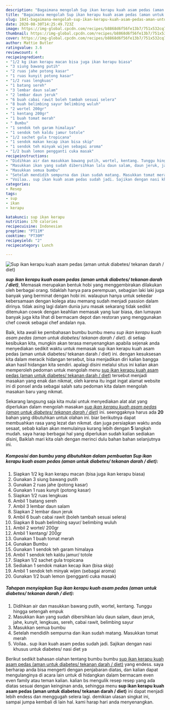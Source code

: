 ```yaml
---
description: "Bagaimana mengolah Sup ikan kerapu kuah asam pedas (aman untuk diabetes/ tekanan darah / diet) yang sempurna"
title: "Bagaimana mengolah Sup ikan kerapu kuah asam pedas (aman untuk diabetes/ tekanan darah / diet) yang sempurna"
slug: 1841-bagaimana-mengolah-sup-ikan-kerapu-kuah-asam-pedas-aman-untuk-diabetes-tekanan-darah-diet-yang-sempurna
date: 2020-08-30T14:25:49.723Z
image: https://img-global.cpcdn.com/recipes/b8868d6f56fe13b7/751x532cq70/sup-ikan-kerapu-kuah-asam-pedas-aman-untuk-diabetes-tekanan-darah-diet-foto-resep-utama.jpg
thumbnail: https://img-global.cpcdn.com/recipes/b8868d6f56fe13b7/751x532cq70/sup-ikan-kerapu-kuah-asam-pedas-aman-untuk-diabetes-tekanan-darah-diet-foto-resep-utama.jpg
cover: https://img-global.cpcdn.com/recipes/b8868d6f56fe13b7/751x532cq70/sup-ikan-kerapu-kuah-asam-pedas-aman-untuk-diabetes-tekanan-darah-diet-foto-resep-utama.jpg
author: Mattie Butler
ratingvalue: 3.6
reviewcount: 4
recipeingredient:
- "1/2 kg ikan kerapu macan bisa juga ikan kerapu biasa"
- "3 siung bawang putih"
- "2 ruas jahe potong kasar"
- "1 ruas kunyit potong kasar"
- "1/2 ruas lengkuas"
- "1 batang sereh"
- "3 lembar daun salam"
- "2 lembar daun jeruk"
- "6 buah cabai rawit boleh tambah sesuai selera"
- "8 buah belimbing sayur belimbing wuluh"
- "2 wortel 200gr"
- "1 kentang 200gr"
- "1 buah tomat merah"
- " Bumbu"
- "1 sendok teh garam himalaya"
- "1 sendok teh kaldu jamur totole"
- "1/2 sachet gula tropicana"
- "1 sendok makan kecap ikan bisa skip"
- "1 sendok teh minyak wijen sebagai aroma"
- "1/2 buah lemon pengganti cuka masak"
recipeinstructions:
- "Didihkan air dan masukkan bawang putih, wortel, kentang. Tunggu hingga setengah empuk"
- "Masukkan ikan yang sudah dibersihkan lalu daun salam, daun jeruk, jahe, kunyit, lengkuas, sereh, cabai rawit, belimbing sayur"
- "Masukkan semua bumbu"
- "Setelah mendidih sempurna dan ikan sudah matang. Masukkan tomat merah"
- "Voilaa.. sup ikan kuah asam pedas sudah jadi. Sajikan dengan nasi khusus untuk diabetes/ nasi diet ya"
categories:
- Resep
tags:
- sup
- ikan
- kerapu

katakunci: sup ikan kerapu 
nutrition: 170 calories
recipecuisine: Indonesian
preptime: "PT11M"
cooktime: "PT30M"
recipeyield: "2"
recipecategory: Lunch

---
```



![Sup ikan kerapu kuah asam pedas (aman untuk diabetes/ tekanan darah / diet)](https://img-global.cpcdn.com/recipes/b8868d6f56fe13b7/751x532cq70/sup-ikan-kerapu-kuah-asam-pedas-aman-untuk-diabetes-tekanan-darah-diet-foto-resep-utama.jpg)

<b><i>sup ikan kerapu kuah asam pedas (aman untuk diabetes/ tekanan darah / diet)</i></b>, Memasak merupakan bentuk hobi yang menggembirakan dilakukan oleh berbagai orang. tidaklah hanya para perempuan, sebagian laki laki juga banyak yang berminat dengan hobi ini. walaupun hanya untuk sekedar kebersamaan dengan kolega atau memang sudah menjadi passion dalam dirinya. tidak asing lagi dalam dunia juru masak sekarang tidak sedikit ditemukan cowok dengan keahlian memasak yang luar biasa, dan lumayan banyak juga kita lihat di bermacam depot dan restoran yang menggunakan chef cowok sebagai chef andalan nya.

Baik, kita awali ke pembahasan bumbu bumbu menu <i>sup ikan kerapu kuah asam pedas (aman untuk diabetes/ tekanan darah / diet)</i>. di setiap kesibukan kita, mungkin akan terasa menyenangkan apabila sejenak anda menyediakan sedikit waktu untuk memasak sup ikan kerapu kuah asam pedas (aman untuk diabetes/ tekanan darah / diet) ini. dengan kesuksesan kita dalam meracik hidangan tersebut, bisa menjadikan diri kalian bangga akan hasil hidangan kita sendiri. apalagi disini melalui situs ini kalian akan memperoleh pedoman untuk mengolah menu <u>sup ikan kerapu kuah asam pedas (aman untuk diabetes/ tekanan darah / diet)</u> tersebut menjadi masakan yang enak dan nikmat, oleh karena itu ingat ingat alamat website ini di ponsel anda sebagai salah satu pedoman kita dalam mengolah masakan baru yang nikmat.




Sekarang langsung saja kita mulai untuk menyediakan alat alat yang diperlukan dalam mengolah masakan <u><i>sup ikan kerapu kuah asam pedas (aman untuk diabetes/ tekanan darah / diet)</i></u> ini. seenggaknya harus ada <b>20</b> bahan yang dibutuhkan untuk olahan ini. biar berikutnya dapat membuahkan rasa yang lezat dan nikmat. dan juga persiapkan waktu anda sesaat, sebab kalian akan memulainya kurang lebih dengan <b>5</b> langkah mudah. saya harap berbagai hal yang diperlukan sudah kalian sediakan disini, Baiklah mari kita olah dengan merinci dulu bahan bahan selanjutnya ini.

<!--inarticleads1-->

##### Komposisi dan bumbu yang dibutuhkan dalam pembuatan Sup ikan kerapu kuah asam pedas (aman untuk diabetes/ tekanan darah / diet):

1. Siapkan 1/2 kg ikan kerapu macan (bisa juga ikan kerapu biasa)
1. Gunakan 3 siung bawang putih
1. Gunakan 2 ruas jahe (potong kasar)
1. Gunakan 1 ruas kunyit (potong kasar)
1. Siapkan 1/2 ruas lengkuas
1. Ambil 1 batang sereh
1. Ambil 3 lembar daun salam
1. Siapkan 2 lembar daun jeruk
1. Ambil 6 buah cabai rawit (boleh tambah sesuai selera)
1. Siapkan 8 buah belimbing sayur/ belimbing wuluh
1. Ambil 2 wortel/ 200gr
1. Ambil 1 kentang/ 200gr
1. Gunakan 1 buah tomat merah
1. Gunakan  Bumbu
1. Gunakan 1 sendok teh garam himalaya
1. Ambil 1 sendok teh kaldu jamur/ totole
1. Siapkan 1/2 sachet gula tropicana
1. Sediakan 1 sendok makan kecap ikan (bisa skip)
1. Ambil 1 sendok teh minyak wijen (sebagai aroma)
1. Gunakan 1/2 buah lemon (pengganti cuka masak)




<!--inarticleads2-->

##### Tahapan menyiapkan Sup ikan kerapu kuah asam pedas (aman untuk diabetes/ tekanan darah / diet):

1. Didihkan air dan masukkan bawang putih, wortel, kentang. Tunggu hingga setengah empuk
1. Masukkan ikan yang sudah dibersihkan lalu daun salam, daun jeruk, jahe, kunyit, lengkuas, sereh, cabai rawit, belimbing sayur
1. Masukkan semua bumbu
1. Setelah mendidih sempurna dan ikan sudah matang. Masukkan tomat merah
1. Voilaa.. sup ikan kuah asam pedas sudah jadi. Sajikan dengan nasi khusus untuk diabetes/ nasi diet ya




Berikut sedikit bahasan olahan tentang bumbu bumbu <u>sup ikan kerapu kuah asam pedas (aman untuk diabetes/ tekanan darah / diet)</u> yang endess. saya berharap anda bisa mengerti dengan penjabaran diatas, dan kalian dapat mengulanginya di acara lain untuk di hidangkan dalam bermacam even even family atau teman kalian. kalian bs mengulik resep resep yang ada diatas sesuai dengan keinginan anda, sehingga menu <b>sup ikan kerapu kuah asam pedas (aman untuk diabetes/ tekanan darah / diet)</b> ini dapat menjadi lebih endess dan menggugah selera lagi. demikian ulasan singkat ini, sampai jumpa kembali di lain hal. kami harap hari anda menyenangkan.
